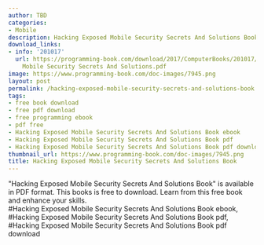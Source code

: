 ```yaml
---
author: TBD
categories:
- Mobile
description: Hacking Exposed Mobile Security Secrets And Solutions Book
download_links:
- info: '201017'
  url: https://programming-book.com/download/2017/ComputerBooks/201017/Hacking Exposed
    Mobile Security Secrets And Solutions.pdf
image: https://www.programming-book.com/doc-images/7945.png
layout: post
permalink: /hacking-exposed-mobile-security-secrets-and-solutions-book.html
tags:
- free book download
- free pdf download
- free programming ebook
- pdf free
- Hacking Exposed Mobile Security Secrets And Solutions Book ebook
- Hacking Exposed Mobile Security Secrets And Solutions Book pdf
- Hacking Exposed Mobile Security Secrets And Solutions Book pdf download
thumbnail_url: https://www.programming-book.com/doc-images/7945.png
title: Hacking Exposed Mobile Security Secrets And Solutions Book
---
```


 
<div class="item-desc text-justify">
  "Hacking Exposed Mobile Security Secrets And Solutions Book" is available in PDF format. This books is free to download. Learn from this free book and enhance your skills.
  <br>
  #Hacking Exposed Mobile Security Secrets And Solutions Book ebook, #Hacking Exposed Mobile Security Secrets And Solutions Book pdf, #Hacking Exposed Mobile Security Secrets And Solutions Book pdf download
</div>